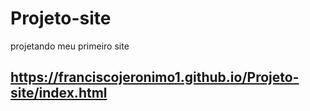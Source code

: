 # Projeto-site
 projetando meu primeiro site
## https://franciscojeronimo1.github.io/Projeto-site/index.html
